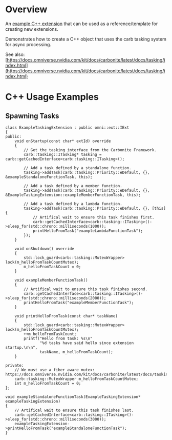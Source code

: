# Overview

An [example C++ extension](http://omniverse-docs.s3-website-us-east-1.amazonaws.com/kit-extension-template-cpp/106.0.1/index.html) that can be used as a reference/template for creating new extensions.

Demonstrates how to create a C++ object that uses the carb tasking system for async processing.

See also: [https://docs.omniverse.nvidia.com/kit/docs/carbonite/latest/docs/tasking/index.html](https://docs.omniverse.nvidia.com/kit/docs/carbonite/latest/docs/tasking/index.html)


# C++ Usage Examples


## Spawning Tasks


```
class ExampleTaskingExtension : public omni::ext::IExt
{
public:
    void onStartup(const char* extId) override
    {
        // Get the tasking interface from the Carbonite Framework.
        carb::tasking::ITasking* tasking = carb::getCachedInterface<carb::tasking::ITasking>();

        // Add a task defined by a standalone function.
        tasking->addTask(carb::tasking::Priority::eDefault, {}, &exampleStandaloneFunctionTask, this);

        // Add a task defined by a member function.
        tasking->addTask(carb::tasking::Priority::eDefault, {}, &ExampleTaskingExtension::exampleMemberFunctionTask, this);

        // Add a task defined by a lambda function.
        tasking->addTask(carb::tasking::Priority::eDefault, {}, [this] {
            // Artifical wait to ensure this task finishes first.
            carb::getCachedInterface<carb::tasking::ITasking>()->sleep_for(std::chrono::milliseconds(1000));
            printHelloFromTask("exampleLambdaFunctionTask");
        });
    }

    void onShutdown() override
    {
        std::lock_guard<carb::tasking::MutexWrapper> lock(m_helloFromTaskCountMutex);
        m_helloFromTaskCount = 0;
    }

    void exampleMemberFunctionTask()
    {
        // Artifical wait to ensure this task finishes second.
        carb::getCachedInterface<carb::tasking::ITasking>()->sleep_for(std::chrono::milliseconds(2000));
        printHelloFromTask("exampleMemberFunctionTask");
    }

    void printHelloFromTask(const char* taskName)
    {
        std::lock_guard<carb::tasking::MutexWrapper> lock(m_helloFromTaskCountMutex);
        ++m_helloFromTaskCount;
        printf("Hello from task: %s\n"
               "%d tasks have said hello since extension startup.\n\n",
               taskName, m_helloFromTaskCount);
    }

private:
    // We must use a fiber aware mutex: https://docs.omniverse.nvidia.com/kit/docs/carbonite/latest/docs/tasking/TaskingBestPractices.html#mutexes
    carb::tasking::MutexWrapper m_helloFromTaskCountMutex;
    int m_helloFromTaskCount = 0;
};

void exampleStandaloneFunctionTask(ExampleTaskingExtension* exampleTaskingExtension)
{
    // Artifical wait to ensure this task finishes last.
    carb::getCachedInterface<carb::tasking::ITasking>()->sleep_for(std::chrono::milliseconds(3000));
    exampleTaskingExtension->printHelloFromTask("exampleStandaloneFunctionTask");
}
```

